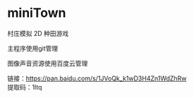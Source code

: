 # miniTown

村庄模拟
2D 种田游戏
 
主程序使用git管理  

图像声音资源使用百度云管理  

链接：https://pan.baidu.com/s/1JVoQk_k1wD3H4Zn1WdZhRw  
提取码：1ltq
